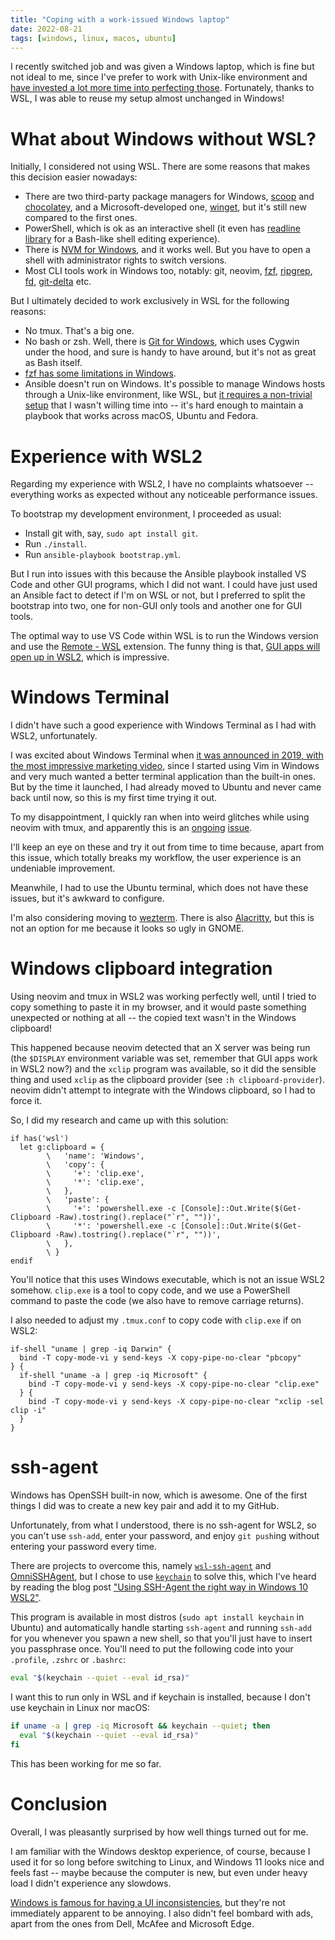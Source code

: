 ```yaml
---
title: "Coping with a work-issued Windows laptop"
date: 2022-08-21
tags: [windows, linux, macos, ubuntu]
---
```


I recently switched job and was given a Windows laptop, which is fine but not
ideal to me, since I've prefer to work with Unix-like environment and [have
invested a lot more time into perfecting
those](https://github.com/phelipetls/dotfiles). Fortunately, thanks to WSL, I
was able to reuse my setup almost unchanged in Windows!

# What about Windows without WSL?

Initially, I considered not using WSL. There are some reasons that makes this
decision easier nowadays:

- There are two third-party package managers for Windows,
  [scoop](http://scoop.sh/) and [chocolatey](http://scoop.sh/), and a
  Microsoft-developed one,
  [winget](https://docs.microsoft.com/en-us/windows/package-manager/winget/),
  but it's still new compared to the first ones.
- PowerShell, which is ok as an interactive shell (it even has [readline
  library](https://github.com/PowerShell/PSReadLine) for a Bash-like shell
  editing experience).
- There is [NVM for Windows](https://github.com/coreybutler/nvm-windows), and
  it works well. But you have to open a shell with administrator rights to
  switch versions.
- Most CLI tools work in Windows too, notably: git, neovim,
  [fzf](https://github.com/junegunn/fzf),
  [ripgrep](https://github.com/BurntSushi/ripgrep),
  [fd](https://github.com/sharkdp/fd),
  [git-delta](https://github.com/dandavison/delta) etc.

But I ultimately decided to work exclusively in WSL for the following reasons:

- No tmux. That's a big one.
- No bash or zsh. Well, there is [Git for Windows](https://gitforwindows.org/),
  which uses Cygwin under the hood, and sure is handy to have around, but it's
  not as great as Bash itself.
- [fzf has some limitations in
  Windows](https://github.com/junegunn/fzf/wiki/Windows).
- Ansible doesn't run on Windows. It's possible to manage Windows hosts through
  a Unix-like environment, like WSL, but [it requires a non-trivial
  setup](https://docs.ansible.com/ansible/latest/user_guide/windows_setup.html)
  that I wasn't willing time into -- it's hard enough to maintain a playbook
  that works across macOS, Ubuntu and Fedora.

# Experience with WSL2

Regarding my experience with WSL2, I have no complaints whatsoever --
everything works as expected without any noticeable performance issues.

To bootstrap my development environment, I proceeded as usual:

- Install git with, say, `sudo apt install git`.
- Run `./install`.
- Run `ansible-playbook bootstrap.yml`.

But I run into issues with this because the Ansible playbook installed VS Code
and other GUI programs, which I did not want. I could have just used an Ansible
fact to detect if I'm on WSL or not, but I preferred to split the bootstrap
into two, one for non-GUI only tools and another one for GUI tools.

The optimal way to use VS Code within WSL is to run the Windows version and use
the [Remote - WSL](https://code.visualstudio.com/docs/remote/wsl-tutorial) extension. The funny thing is that, [GUI apps will open up
in WSL2](https://docs.microsoft.com/en-us/windows/wsl/tutorials/gui-apps),
which is impressive.

# Windows Terminal

I didn't have such a good experience with Windows Terminal as I had with WSL2,
unfortunately.

I was excited about Windows Terminal when [it was announced in 2019, with the
most impressive marketing video](https://www.youtube.com/watch?v=8gw0rXPMMPE),
since I started using Vim in Windows and very much wanted a better terminal
application than the built-in ones. But by the time it launched, I had already
moved to Ubuntu and never came back until now, so this is my first time trying
it out.

To my disappointment, I quickly ran when into weird glitches while using neovim
with tmux, and apparently this is an
[ongoing](https://github.com/microsoft/terminal/issues/6865)
[issue](https://github.com/microsoft/terminal/issues/6987).

I'll keep an eye on these and try it out from time to time because, apart from
this issue, which totally breaks my workflow, the user experience is an
undeniable improvement.

Meanwhile, I had to use the Ubuntu terminal, which does not have these issues,
but it's awkward to configure.

I'm also considering moving to [wezterm](https://wezfurlong.org/wezterm/).
There is also [Alacritty](https://github.com/alacritty/alacritty), but this is
not an option for me because it looks so ugly in GNOME.

# Windows clipboard integration

Using neovim and tmux in WSL2 was working perfectly well, until I tried to copy
something to paste it in my browser, and it would paste something unexpected or
nothing at all -- the copied text wasn't in the Windows clipboard!

This happened because neovim detected that an X server was being run (the
`$DISPLAY` environment variable was set, remember that GUI apps work in WSL2
now?) and the `xclip` program was available, so it did the sensible thing and
used `xclip` as the clipboard provider (see `:h clipboard-provider`). neovim
didn't attempt to integrate with the Windows clipboard, so I had to force it.

So, I did my research and came up with this solution:

```vim
if has('wsl')
  let g:clipboard = {
        \   'name': 'Windows',
        \   'copy': {
        \     '+': 'clip.exe',
        \     '*': 'clip.exe',
        \   },
        \   'paste': {
        \     '+': 'powershell.exe -c [Console]::Out.Write($(Get-Clipboard -Raw).tostring().replace("`r", ""))',
        \     '*': 'powershell.exe -c [Console]::Out.Write($(Get-Clipboard -Raw).tostring().replace("`r", ""))',
        \   },
        \ }
endif
```

You'll notice that this uses Windows executable, which is not an issue WSL2
somehow. `clip.exe` is a tool to copy code, and we use a PowerShell command to
paste the code (we also have to remove carriage returns).

I also needed to adjust my `.tmux.conf` to copy code with `clip.exe` if on
WSL2:

```plaintext {hl_lines=["4-5"]}
if-shell "uname | grep -iq Darwin" {
  bind -T copy-mode-vi y send-keys -X copy-pipe-no-clear "pbcopy"
} {
  if-shell "uname -a | grep -iq Microsoft" {
    bind -T copy-mode-vi y send-keys -X copy-pipe-no-clear "clip.exe"
  } {
    bind -T copy-mode-vi y send-keys -X copy-pipe-no-clear "xclip -sel clip -i"
  }
}
```

# ssh-agent

Windows has OpenSSH built-in now, which is awesome. One of the first things I
did was to create a new key pair and add it to my GitHub.

Unfortunately, from what I understood, there is no ssh-agent for WSL2, so you
can't use `ssh-add`, enter your password, and enjoy `git push`ing without
entering your password every time.

There are projects to overcome this, namely
[`wsl-ssh-agent`](https://github.com/rupor-github/wsl-ssh-agent) and
[OmniSSHAgent](https://github.com/masahide/OmniSSHAgent), but I chose to use
[`keychain`](https://www.funtoo.org/Funtoo:Keychain) to solve this, which I've
heard by reading the blog post ["Using SSH-Agent the right way in Windows 10
WSL2"](https://esc.sh/blog/ssh-agent-windows10-wsl2/).

This program is available in most distros (`sudo apt install keychain` in
Ubuntu) and automatically handle starting `ssh-agent` and running `ssh-add` for
you whenever you spawn a new shell, so that you'll just have to insert you
passphrase once. You'll need to put the following code into your `.profile`,
`.zshrc` or `.bashrc`:

```bash
eval "$(keychain --quiet --eval id_rsa)"
```

I want this to run only in WSL and if keychain is installed, because I don't
use keychain in Linux nor macOS:

```bash
if uname -a | grep -iq Microsoft && keychain --quiet; then
  eval "$(keychain --quiet --eval id_rsa)"
fi
```

This has been working for me so far.

# Conclusion

Overall, I was pleasantly surprised by how well things turned out for me.

I am familiar with the Windows desktop experience, of course, because I used it
for so long before switching to Linux, and Windows 11 looks nice and feels fast
-- maybe because the computer is new, but even under heavy load I didn't
experience any slowdows.

[Windows is famous for having a UI
inconsistencies](https://den.dev/blog/windows-priority-shuffle/), but they're
not immediately apparent to be annoying. I also didn't feel bombard with ads,
apart from the ones from Dell, McAfee and Microsoft Edge.
